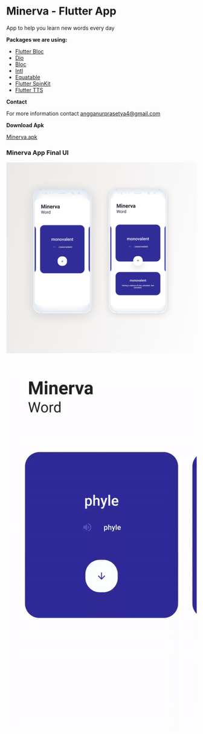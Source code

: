 # Minerva - Flutter App

App to help you learn new words every day

**Packages we are using:**

- [Flutter Bloc](https://pub.dev/packages/flutter_bloc)
- [Dio](https://pub.dev/packages/dio)
- [Bloc](https://pub.dev/packages/bloc)
- [Intl](https://pub.dev/packages/intl)
- [Equatable](https://pub.dev/packages/Equatable)
- [Flutter SpinKit](https://pub.dev/packages/flutter_spinkit)
- [Flutter TTS](https://pub.dev/packages/flutter_tts)

**Contact**

For more information contact angganurprasetya4@gmail.com

**Download Apk**

[Minerva.apk](https://github.com/prasetyanurangga/minerva/raw/main/minerva.apk)

### Minerva App Final UI
![App UI](https://github.com/prasetyanurangga/minerva/raw/main/minerva_app_ui.png)

![Demo](https://github.com/prasetyanurangga/minerva/raw/main/minerva_app.gif)

